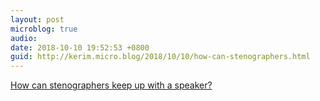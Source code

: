 ```yaml
---
layout: post
microblog: true
audio: 
date: 2018-10-10 19:52:53 +0800
guid: http://kerim.micro.blog/2018/10/10/how-can-stenographers.html
---
```

[How can stenographers keep up with a speaker?](https://boingboing.net/2018/10/09/how-can-stenographers-keep-up.html)
